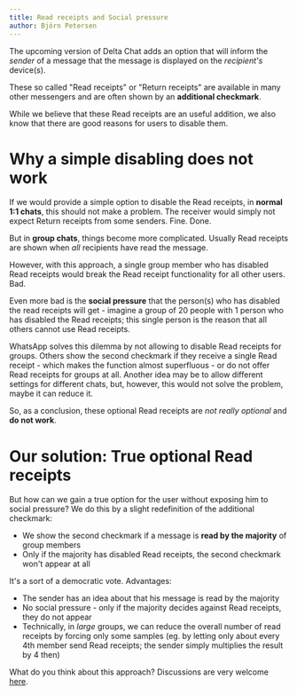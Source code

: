 ```yaml
---
title: Read receipts and Social pressure
author: Björn Petersen
---
```


The upcoming version of Delta Chat adds an option that will inform the _sender_ of a message that the message is displayed on the _recipient's_ device(s). 

These so called "Read receipts" or "Return receipts" are available in many other messengers and are often shown by an **additional checkmark**.

While we believe that these Read receipts are an useful addition, we also know that there are good reasons for users to disable them.


# Why a simple disabling does not work

If we would provide a simple option to disable the Read receipts, in **normal 1:1 chats**, this should not make a problem. The receiver would simply not expect Return receipts from some senders. Fine. Done.

But in **group chats**, things become more complicated. Usually Read receipts are shown when _all_ recipients have read the message.

However, with this approach, a single group member who has disabled Read receipts would break the Read receipt functionality for all other users. Bad.

Even more bad is the **social pressure** that the person(s) who has disabled the read receipts will get - 
imagine a group of 20 people with 1 person who has disabled the Read receipts; this single person is the reason that all others cannot use Read receipts.

WhatsApp solves this dilemma by not allowing to disable Read receipts for groups. Others show the second checkmark if they receive a single Read receipt - which makes the function almost superfluous - or do not offer Read receipts for groups at all. Another idea may be to allow different settings for different chats, but, however, this would not solve the problem, maybe it can reduce it.

So, as a conclusion, these optional Read receipts are _not really optional_ and **do not work**.


# Our solution: True optional Read receipts

But how can we gain a true option for the user without exposing him to social pressure? We do this by a slight redefinition of the additional checkmark:

- We show the second checkmark if a message is **read by the majority** of group members
- Only if the majority has disabled Read receipts, the second checkmark won't appear at all

It's a sort of a democratic vote. Advantages:

- The sender has an idea about that his message is read by the majority
- No social pressure - only if the majority decides against Read receipts, they do not appear
- Technically, in _large_ groups, we can reduce the overall number of read receipts by forcing only some samples (eg. by letting only about every 4th member send Read receipts; the sender simply multiplies the result by 4 then)

What do you think about this approach?  Discussions are very welcome [here](https://github.com/deltachat/deltachat-android/issues/113).
